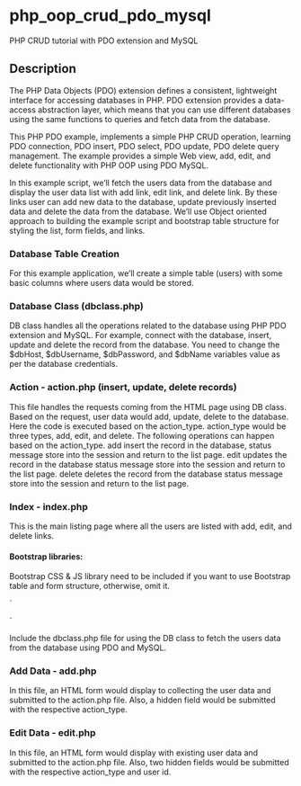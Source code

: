 # php_oop_crud_pdo_mysql
PHP CRUD tutorial with PDO extension and MySQL
## Description
The PHP Data Objects (PDO) extension defines a consistent, lightweight interface for accessing databases in PHP. PDO extension provides a data-access abstraction layer, which means that you can use different databases using the same functions to queries and fetch data from the database.

This PHP PDO example, implements a simple PHP CRUD operation, learning PDO connection, PDO insert, PDO select, PDO update, PDO delete query management. The example provides a simple Web view, add, edit, and delete functionality with PHP OOP using PDO MySQL.

In this example script, we’ll fetch the users data from the database and display the user data list with add link, edit link, and delete link. By these links user can add new data to the database, update previously inserted data and delete the data from the database. We’ll use Object oriented approach to building the example script and bootstrap table structure for styling the list, form fields, and links.

### Database Table Creation
For this example application, we’ll create a simple table (users) with some basic columns where users data would be stored.

### Database Class (dbclass.php)
DB class handles all the operations related to the database using PHP PDO extension and MySQL. For example, connect with the database, insert, update and delete the record from the database. You need to change the $dbHost, $dbUsername, $dbPassword, and $dbName variables value as per the database credentials.

### Action - action.php (insert, update, delete records)
This file handles the requests coming from the HTML page using DB class. Based on the request, user data would add, update, delete to the database. Here the code is executed based on the action_type. action_type would be three types, add, edit, and delete. The following operations can happen based on the action_type.
add insert the record in the database, status message store into the session and return to the list page.
edit updates the record in the database status message store into the session and return to the list page.
delete deletes the record from the database status message store into the session and return to the list page.

### Index - index.php
This is the main listing page where all the users are listed with add, edit, and delete links.

#### Bootstrap libraries:
Bootstrap CSS & JS library need to be included if you want to use Bootstrap table and form structure, otherwise, omit it.

`<link href="https://maxcdn.bootstrapcdn.com/bootstrap/3.3.5/css/bootstrap.min.css" rel="stylesheet">
<script src="https://maxcdn.bootstrapcdn.com/bootstrap/3.3.5/js/bootstrap.min.js"></script>`

Include the dbclass.php file for using the DB class to fetch the users data from the database using PDO and MySQL.

### Add Data - add.php
In this file, an HTML form would display to collecting the user data and submitted to the action.php file. Also, a hidden field would be submitted with the respective action_type.

### Edit Data - edit.php
In this file, an HTML form would display with existing user data and submitted to the action.php file. Also, two hidden fields would be submitted with the respective action_type and user id.

